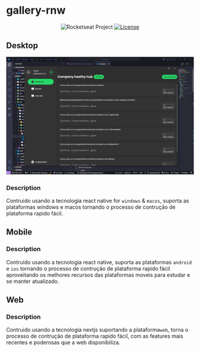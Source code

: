 # gallery-rnw

<p align="center">
  <img src="https://img.shields.io/static/v1?label=gallery-rnw&message=Education&color=25DA67&labelColor=202024" alt="Rocketseat Project" />
  <a href="LICENSE"><img  src="https://img.shields.io/static/v1?label=version 0.20.0&message=MIT&color=25DA67&labelColor=202024" alt="License"></a>
</p>

## Desktop
<img src="preview.png" alt="preview desktop project" />

### Description

Contruido usando a tecnologia react native for ```windows``` & ```macos```, suporta as plataformas windows e macos tornando o processo de contrução de plataforma rapido fácil.


## Mobile
<!-- <img src="preview.png" alt="preview desktop project" /> -->

### Description

Contruido usando a tecnologia react native, suporta as plataformas ```android``` e ```ios``` tornando o processo de contrução de plataforma rapido fácil aproveitando os melhores recursos das plataformas moveis para estudar e se manter atualizado.

## Web
<!-- <img src="preview.png" alt="preview desktop project" /> -->

### Description

Contruido usando a tecnologia nextjs suportando a plataforma```web```, torna o processo de contrução de plataforma rapido fácil, com as features mais recentes e poderosas que a web disponibiliza.
